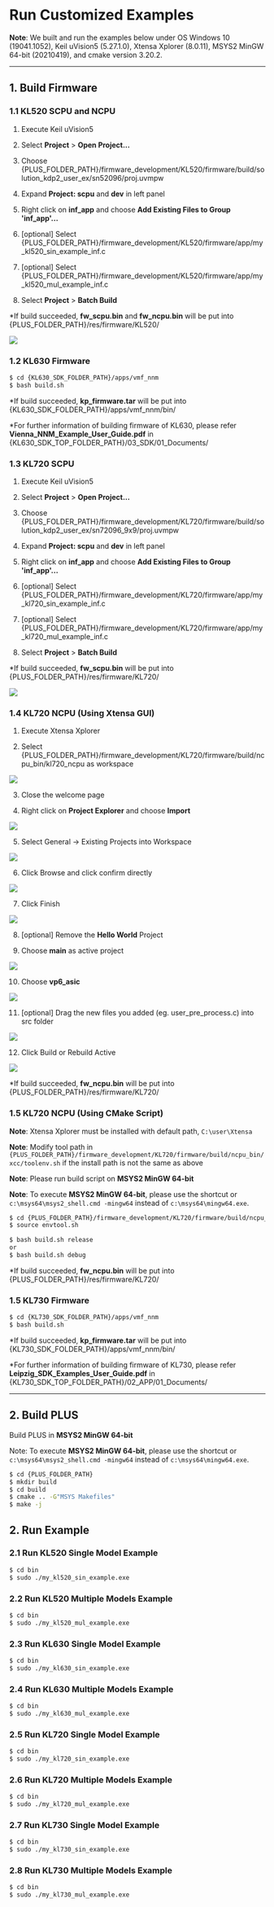 # Run Customized Examples

**Note**: We built and run the examples below under OS Windows 10 (19041.1052), Keil uVision5 (5.27.1.0), Xtensa Xplorer (8.0.11), MSYS2 MinGW 64-bit (20210419), and cmake version 3.20.2.

---

## 1. Build Firmware

### 1.1 KL520 SCPU and NCPU
1. Execute Keil uVision5

2. Select **Project** > **Open Project...**

3. Choose {PLUS_FOLDER_PATH}/firmware_development/KL520/firmware/build/solution_kdp2_user_ex/sn52096/proj.uvmpw

4. Expand **Project: scpu** and **dev** in left panel

5. Right click on **inf_app** and choose **Add Existing Files to Group 'inf_app'...**

6. [optional] Select {PLUS_FOLDER_PATH}/firmware_development/KL520/firmware/app/my_kl520_sin_example_inf.c

7. [optional] Select {PLUS_FOLDER_PATH}/firmware_development/KL520/firmware/app/my_kl520_mul_example_inf.c

8. Select **Project** > **Batch Build**

*If build succeeded, **fw_scpu.bin** and **fw_ncpu.bin** will be put into {PLUS_FOLDER_PATH}/res/firmware/KL520/

![](../../imgs/keil_build_kl520_firmware.png)

### 1.2 KL630 Firmware

```bash
$ cd {KL630_SDK_FOLDER_PATH}/apps/vmf_nnm
$ bash build.sh
```

*If build succeeded, **kp_firmware.tar** will be put into {KL630_SDK_FOLDER_PATH}/apps/vmf_nnm/bin/

*For further information of building firmware of KL630, please refer **Vienna_NNM_Example_User_Guide.pdf** in {KL630_SDK_TOP_FOLDER_PATH}/03_SDK/01_Documents/

### 1.3 KL720 SCPU
1. Execute Keil uVision5

2. Select **Project** > **Open Project...**

3. Choose {PLUS_FOLDER_PATH}/firmware_development/KL720/firmware/build/solution_kdp2_user_ex/sn72096_9x9/proj.uvmpw

4. Expand **Project: scpu** and **dev** in left panel

5. Right click on **inf_app** and choose **Add Existing Files to Group 'inf_app'...**

6. [optional] Select {PLUS_FOLDER_PATH}/firmware_development/KL720/firmware/app/my_kl720_sin_example_inf.c

7. [optional] Select {PLUS_FOLDER_PATH}/firmware_development/KL720/firmware/app/my_kl720_mul_example_inf.c

8. Select **Project** > **Batch Build**

*If build succeeded, **fw_scpu.bin** will be put into {PLUS_FOLDER_PATH}/res/firmware/KL720/

![](../../imgs/keil_build_kl720_firmware.png)

### 1.4 KL720 NCPU (Using Xtensa GUI)
1. Execute Xtensa Xplorer

2. Select {PLUS_FOLDER_PATH}/firmware_development/KL720/firmware/build/ncpu_bin/kl720_ncpu as workspace

![](../../imgs/xtensa_select_workspace.png)

3. Close the welcome page

4. Right click on **Project Explorer** and choose **Import**

![](../../imgs/xtensa_start_import.png)

5. Select General -> Existing Projects into Workspace

![](../../imgs/xtensa_existing_project.png)

6. Click Browse and click confirm directly

![](../../imgs/xtensa_import.png)

7. Click Finish

![](../../imgs/xtensa_import_finish.png)

8. [optional] Remove the **Hello World** Project

9. Choose **main** as active project

![](../../imgs/xtensa_main.png)

10. Choose **vp6_asic**

![](../../imgs/xtensa_vp6.png)

11. [optional] Drag the new files you added (eg. user_pre_process.c) into src folder

![](../../imgs/xtensa_add_src.png)

12. Click Build or Rebuild Active

![](../../imgs/xtensa_build.png)

*If build succeeded, **fw_ncpu.bin** will be put into {PLUS_FOLDER_PATH}/res/firmware/KL720/

### 1.5 KL720 NCPU (Using CMake Script)

**Note**: Xtensa Xplorer must be installed with default path, `C:\user\Xtensa`

**Note**: Modify tool path in `{PLUS_FOLDER_PATH}/firmware_development/KL720/firmware/build/ncpu_bin/xcc/toolenv.sh` if the install path is not the same as above

**Note**: Please run build script on **MSYS2 MinGW 64-bit**

**Note**: To execute **MSYS2 MinGW 64-bit**, please use the shortcut or `c:\msys64\msys2_shell.cmd -mingw64` instead of `c:\msys64\mingw64.exe`.

```bash
$ cd {PLUS_FOLDER_PATH}/firmware_development/KL720/firmware/build/ncpu_bin/xcc
$ source envtool.sh

$ bash build.sh release
or
$ bash build.sh debug
```

*If build succeeded, **fw_ncpu.bin** will be put into {PLUS_FOLDER_PATH}/res/firmware/KL720/

### 1.5 KL730 Firmware

```bash
$ cd {KL730_SDK_FOLDER_PATH}/apps/vmf_nnm
$ bash build.sh
```

*If build succeeded, **kp_firmware.tar** will be put into {KL730_SDK_FOLDER_PATH}/apps/vmf_nnm/bin/

*For further information of building firmware of KL730, please refer **Leipzig_SDK_Examples_User_Guide.pdf** in {KL730_SDK_TOP_FOLDER_PATH}/02_APP/01_Documents/

---

## 2. Build PLUS

Build PLUS in **MSYS2 MinGW 64-bit**

Note: To execute **MSYS2 MinGW 64-bit**, please use the shortcut or `c:\msys64\msys2_shell.cmd -mingw64` instead of `c:\msys64\mingw64.exe`.

```bash
$ cd {PLUS_FOLDER_PATH}
$ mkdir build
$ cd build
$ cmake .. -G"MSYS Makefiles"
$ make -j
```

## 2. Run Example

### 2.1 Run KL520 Single Model Example

```bash
$ cd bin
$ sudo ./my_kl520_sin_example.exe
```

### 2.2 Run KL520 Multiple Models Example

```bash
$ cd bin
$ sudo ./my_kl520_mul_example.exe
```

### 2.3 Run KL630 Single Model Example

```bash
$ cd bin
$ sudo ./my_kl630_sin_example.exe
```

### 2.4 Run KL630 Multiple Models Example

```bash
$ cd bin
$ sudo ./my_kl630_mul_example.exe
```

### 2.5 Run KL720 Single Model Example

```bash
$ cd bin
$ sudo ./my_kl720_sin_example.exe
```

### 2.6 Run KL720 Multiple Models Example

```bash
$ cd bin
$ sudo ./my_kl720_mul_example.exe
```
### 2.7 Run KL730 Single Model Example

```bash
$ cd bin
$ sudo ./my_kl730_sin_example.exe
```

### 2.8 Run KL730 Multiple Models Example

```bash
$ cd bin
$ sudo ./my_kl730_mul_example.exe
```
